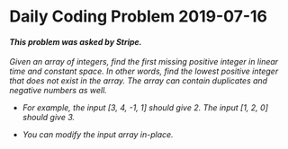 # Daily Coding Problem 2019-07-16

####  _This problem was asked by Stripe._

_Given an array of integers, find the first missing positive integer in linear time and constant space. In other words, find the lowest positive integer that does not exist in the array. The array can contain duplicates and negative numbers as well._

* _For example, the input [3, 4, -1, 1] should give 2. The input [1, 2, 0] should give 3._

* _You can modify the input array in-place._
